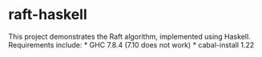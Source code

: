 # raft-haskell

This project demonstrates the Raft algorithm, implemented using Haskell.
Requirements include:
    * GHC 7.8.4 (7.10 does not work)
    * cabal-install 1.22
     
